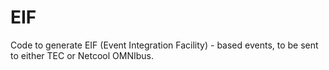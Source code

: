 # EIF
Code to generate EIF (Event Integration Facility) - based events, to be sent to either TEC or Netcool OMNIbus.
